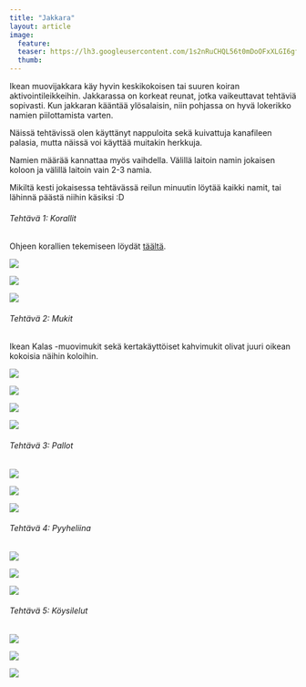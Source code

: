 ```yaml
---
title: "Jakkara"
layout: article
image:
  feature:
  teaser: https://lh3.googleusercontent.com/1s2nRuCHQL56t0mDoOFxXLGI6gfNKVIaxkFKmIZOUajvwWN3htVySSsVDoOv1lOKVGtc7fC-A4ecbpyzieP-tv3Re_hEa4qpIRUKMOzYb55FKBZoOwfvGbXMmCp-zLAOIOxe5anwCmSB9NAvbutNKaYeGQr_Mdroo5heUCVhyMvU-AKDqv4Gx0bum1pWQMqNwX6Xeaf4HhCTFJRJsYsrO6FUDirsmBjfFsf-ZfS9_q9AoJJpW4w4OGhsZP9_laYm1GiXqiFhNvYRisgb41XyNB9yOu9dY3-ND3KNi1pp9iJZKVnUttCphdiJRYkIwOfaPGxzv0o6K_eyjQ9RuDaCFCeHmrYZAnrqOlRFVUfvBI7kO3R2Q6hrUzSQH8Naxz6t3kDSYkN_5YsT9jfsfo-M0CSdlhxgZzV5sU2vcYS9Paww7TDjAPTHtL0e5gL_XGkWkGaFv4DasKJctH95SGo--YCW77ENsfW8HH5FNKszOX0nD2QiuWuNXnk3v_tmCcMUP-azmbn6wjeXNG_MevX7TVqfybn0wkGeyYli7VunOUNxI2_lKIshA-Rwe0Mka84DaZhF=w245
  thumb:
---
```


Ikean muovijakkara käy hyvin keskikokoisen tai suuren koiran aktivointileikkeihin. Jakkarassa on korkeat reunat, jotka vaikeuttavat tehtäviä sopivasti. Kun jakkaran kääntää ylösalaisin, niin pohjassa on hyvä lokerikko namien piilottamista varten.

Näissä tehtävissä olen käyttänyt nappuloita sekä kuivattuja kanafileen palasia, mutta näissä voi käyttää muitakin herkkuja.

Namien määrää kannattaa myös vaihdella. Välillä laitoin namin jokaisen koloon ja välillä laitoin vain 2-3 namia.

Mikiltä kesti jokaisessa tehtävässä reilun minuutin löytää kaikki namit, tai lähinnä päästä niihin käsiksi :D

###### Tehtävä 1: Korallit

Ohjeen korallien tekemiseen löydät [täältä](http://minimuutti.com/aktivointi/korallit/).

[![](https://lh3.googleusercontent.com/7ezRne1TPFlyqjBCRqazD-DUyxAL-_8GLvEC4uBcpNq_eTNCQbvulbiEmdLeN1V9rkypJa3c2-f0I3Owqwqw9vdjh6w6D2ruR7asZjluwpsIun3jlR3j002pSZocDDKV0lVIM8GrzdSA_Hm4CiGNcqlhTN19XueVB5dMmwrfrK_7TI3jIf409BzmyueGBxGnn-ReI24yI7HdsGZCWBjJycEekeM9YwMEcygv-9oCNBBCk4YDn5KjiuHe4RBoSoblxDSuHj4M3NreVfGWcMxn6Ii8MhkyK0a--7DXbfyE4aXmy7MIjYh7pOpqR_UJ8UwH3Nue55xXflEvR2ZvT7vs0D36I4-ugIr65Jv8-lGsQci9_Lk2k8ojuxO1o99J3RPMXZ2S5W6-1QopyV129Vdhj5Etp4dx52de3FC5Q0Pyapl8N9RvfgqqIAym5A2f17WzQNlPSSoLGJGUDRjs3ipEHj619cWuDKz_dgubMLKLsmjajfN3RxSwZfiBJ1KHNMbRvOlVSvPlEX-kDj3b9qbL9aRMFmBjqbUYvahoT0RjOqKk8aR4S9i8N28H8q705kbf9Yvd=w800)](https://lh3.googleusercontent.com/7ezRne1TPFlyqjBCRqazD-DUyxAL-_8GLvEC4uBcpNq_eTNCQbvulbiEmdLeN1V9rkypJa3c2-f0I3Owqwqw9vdjh6w6D2ruR7asZjluwpsIun3jlR3j002pSZocDDKV0lVIM8GrzdSA_Hm4CiGNcqlhTN19XueVB5dMmwrfrK_7TI3jIf409BzmyueGBxGnn-ReI24yI7HdsGZCWBjJycEekeM9YwMEcygv-9oCNBBCk4YDn5KjiuHe4RBoSoblxDSuHj4M3NreVfGWcMxn6Ii8MhkyK0a--7DXbfyE4aXmy7MIjYh7pOpqR_UJ8UwH3Nue55xXflEvR2ZvT7vs0D36I4-ugIr65Jv8-lGsQci9_Lk2k8ojuxO1o99J3RPMXZ2S5W6-1QopyV129Vdhj5Etp4dx52de3FC5Q0Pyapl8N9RvfgqqIAym5A2f17WzQNlPSSoLGJGUDRjs3ipEHj619cWuDKz_dgubMLKLsmjajfN3RxSwZfiBJ1KHNMbRvOlVSvPlEX-kDj3b9qbL9aRMFmBjqbUYvahoT0RjOqKk8aR4S9i8N28H8q705kbf9Yvd=s0)

[![](https://lh3.googleusercontent.com/_9T0MHIRE0ouBrSfrvnG8tO2PDdbK2tryT7Hth9zIJjJiB-PtFmX5sSYoV-wFm2Jk1mtJ8MZJDTkmpf2Lol2t6v2PVAyYDv73XCAjTOBlLZPj7ALkanWRwSE6VI1-ntcsL0ifJ0idycpZ4SVHAJWFio5bQkcN7fu2bnj7b5lQ7d1vyql0MEql_vGwJakO02nRG5Cw8esfNr7Pw80m1dgKXcILYbpCxfInm6LIKocuMO5UHxk4qDlliayVJ6Qc0VMs9bWkn726r0Fk485Y05Vm1oOSmfjo6_RzkQqKYggkyFtmoiWqptr-Elazxp92MZY0QhD1qPHQCWpKsQ5GLOIRm-uaPCkICfBj-Tx0n4zok4r5M50AwIr0FrBc9VxsKp54Hu9IdQ1swwnqPb-I34f8VqP1ctX4jsAACY2FmxpdW5pGHGcyZgi4AMb0cfvVkxjp0LUgdejPoU_5GpgRYDEBb1k8c-u0CtP_R0STF7sPALa0ASxPL0FXwepxWRhHQZyV0wLdbR7nNNHuX35Nc2aSEL0cYd7yUxUgWu6gR0gYJ9iuqQeAaFIB95u3DvEIOpD_EVO=w800)](https://lh3.googleusercontent.com/_9T0MHIRE0ouBrSfrvnG8tO2PDdbK2tryT7Hth9zIJjJiB-PtFmX5sSYoV-wFm2Jk1mtJ8MZJDTkmpf2Lol2t6v2PVAyYDv73XCAjTOBlLZPj7ALkanWRwSE6VI1-ntcsL0ifJ0idycpZ4SVHAJWFio5bQkcN7fu2bnj7b5lQ7d1vyql0MEql_vGwJakO02nRG5Cw8esfNr7Pw80m1dgKXcILYbpCxfInm6LIKocuMO5UHxk4qDlliayVJ6Qc0VMs9bWkn726r0Fk485Y05Vm1oOSmfjo6_RzkQqKYggkyFtmoiWqptr-Elazxp92MZY0QhD1qPHQCWpKsQ5GLOIRm-uaPCkICfBj-Tx0n4zok4r5M50AwIr0FrBc9VxsKp54Hu9IdQ1swwnqPb-I34f8VqP1ctX4jsAACY2FmxpdW5pGHGcyZgi4AMb0cfvVkxjp0LUgdejPoU_5GpgRYDEBb1k8c-u0CtP_R0STF7sPALa0ASxPL0FXwepxWRhHQZyV0wLdbR7nNNHuX35Nc2aSEL0cYd7yUxUgWu6gR0gYJ9iuqQeAaFIB95u3DvEIOpD_EVO=s0)

[![](https://lh3.googleusercontent.com/MWRWvPkZVgEj_pSwj92lozc1yi3x6HiA_hbK4NnpioXqmY7juJ_MFku0yZHjBvG3Zf5IeNX6vmRGzCTyc-HqIRLdUEzhmafWxsYCBHgYkne-b--mhKQDBvrFLzX9438yMPuzv7nbr24d7xG-VKOVIUNNMw21EuUyWtL-UEao0aKjlvIWlfm8WJY2F_ViGY7t-YPa9QGS3xnwcUDdnhtPIl4HroJxpIDEXGhOyRc2Blt0wAOXM3R6Y8i7ZN_dKllgt5Xsxzd-me_OWp6_ikbFeldFAK_xgkDX46ITMzXSJgovnsRuoXZtPxa_O_U6yzioG9rMCT1_p5lzoosKuu79cZfLthekps0iAEUvvOTkX2bg_6rkv0jwJd-rPK6Uhlm94yO1e6QraDnYt4JVCyxVOJKy21jh2WuqAM1NFmd1LttpVJnpy2H6uW3EdOS9LzHrNKL9sGSC4RIEzjEtgY7XGs_wwsKpMENaAHXLoq1tZ5etpmYBHhjFz7Ymq1Yd_4o-Q4gxDAOVuxOxRYJd3aOYatYNUFNQeZe3pArW9pXYP73bxdV5OUfLikMuXet_P4oTa7dd=w800)](https://lh3.googleusercontent.com/MWRWvPkZVgEj_pSwj92lozc1yi3x6HiA_hbK4NnpioXqmY7juJ_MFku0yZHjBvG3Zf5IeNX6vmRGzCTyc-HqIRLdUEzhmafWxsYCBHgYkne-b--mhKQDBvrFLzX9438yMPuzv7nbr24d7xG-VKOVIUNNMw21EuUyWtL-UEao0aKjlvIWlfm8WJY2F_ViGY7t-YPa9QGS3xnwcUDdnhtPIl4HroJxpIDEXGhOyRc2Blt0wAOXM3R6Y8i7ZN_dKllgt5Xsxzd-me_OWp6_ikbFeldFAK_xgkDX46ITMzXSJgovnsRuoXZtPxa_O_U6yzioG9rMCT1_p5lzoosKuu79cZfLthekps0iAEUvvOTkX2bg_6rkv0jwJd-rPK6Uhlm94yO1e6QraDnYt4JVCyxVOJKy21jh2WuqAM1NFmd1LttpVJnpy2H6uW3EdOS9LzHrNKL9sGSC4RIEzjEtgY7XGs_wwsKpMENaAHXLoq1tZ5etpmYBHhjFz7Ymq1Yd_4o-Q4gxDAOVuxOxRYJd3aOYatYNUFNQeZe3pArW9pXYP73bxdV5OUfLikMuXet_P4oTa7dd=s0)

###### Tehtävä 2: Mukit

Ikean Kalas -muovimukit sekä kertakäyttöiset kahvimukit olivat juuri oikean kokoisia näihin koloihin.

[![](https://lh3.googleusercontent.com/Eo77NRGx7WkVuuVs0kKwPGw_q6N-BUzz0oI_paHe19pzn7znS1G7rAEWY2azslqB0DDRlaE8oYIkPqsIFzqmBDjHvvdNEOXjHGnijxgPKFGpF41TJE5FnGwQmktrqrrGR1dGaGQfOSO1t05IxkAIm6SFaNm4uaAEnihL3CFYQ9PfXNtK963cW7Lj3PNkRV-VnzRrxB0NlA4A7TQsdWGjdHlwQeunXBbudxzrdcKaZ4nUowNkYCNYGEZHBW_WPaSC-ClvfrPeGw2yJ6oC4PeGe-UhZyujpHXM58mbPalqMkfvwcXRUUDpm8daU_sKhp1BrFY7IHXlysh5B6Sf0MNBTn1PcrKI2toJOTMZI8MSjE0WyEPeoWmauhif7kZMc05qzbsbn074cZQieqNrVXrRHpjdOUtlHXSqgmtrgAPz28FM1dzTu7wyu0rAUEnFW0otw8aKaSnQTD62zrGurLVnYI-ZN-hXush9KdPv4BhdFX1qi04UFxVSyIVLEJfbjoEDWrJOKyJCcUfUkSWWbdsMEIbM5YYxXwbnpAOMhSspggGRO3trZHA6IIcmQhD917GaRmO7=w800)](https://lh3.googleusercontent.com/Eo77NRGx7WkVuuVs0kKwPGw_q6N-BUzz0oI_paHe19pzn7znS1G7rAEWY2azslqB0DDRlaE8oYIkPqsIFzqmBDjHvvdNEOXjHGnijxgPKFGpF41TJE5FnGwQmktrqrrGR1dGaGQfOSO1t05IxkAIm6SFaNm4uaAEnihL3CFYQ9PfXNtK963cW7Lj3PNkRV-VnzRrxB0NlA4A7TQsdWGjdHlwQeunXBbudxzrdcKaZ4nUowNkYCNYGEZHBW_WPaSC-ClvfrPeGw2yJ6oC4PeGe-UhZyujpHXM58mbPalqMkfvwcXRUUDpm8daU_sKhp1BrFY7IHXlysh5B6Sf0MNBTn1PcrKI2toJOTMZI8MSjE0WyEPeoWmauhif7kZMc05qzbsbn074cZQieqNrVXrRHpjdOUtlHXSqgmtrgAPz28FM1dzTu7wyu0rAUEnFW0otw8aKaSnQTD62zrGurLVnYI-ZN-hXush9KdPv4BhdFX1qi04UFxVSyIVLEJfbjoEDWrJOKyJCcUfUkSWWbdsMEIbM5YYxXwbnpAOMhSspggGRO3trZHA6IIcmQhD917GaRmO7=s0)

[![](https://lh3.googleusercontent.com/z2LZvDTCPAewd-QmztCW8HWabWqEJSf0jJsciZTnX-KdzTl2WoRXATV4f3pxI6WRLviwXCFaHY2-f8pI4g9rPwm5rz8K4xRcjfRCBVZ_shZknExbYamLjw3dm4R5xauhUE4gR_R0dqtyKnlNIga21Y0_UUtQNP1B6q3IiKfesJKaw2S-hXPPd9V2PXLArLThJH5UvJAc1I1TIxbv_oTg4gAcSRVA_5tOEmHsjxJHFo_qq-dCFG4g3sSn-F-Gf25EFWoKcB2ege3cy-jA7xcCRX3xbxqDZMe9LgXWFoAJLcUhKdo5XBhsZgbkyE_6mFEtIG6B2m4QU6eYAHa5KXzvSgCOMSci1eJANTdqBNURiJZs1xGZpOzrIDY1YXVFfsswNkvCRMuHU_SI9FbkBuI1yRCJoqum6ZDwKGy__r6_nqqsxjnj605cSxZXdmGx7UlAv_Q-L0D3yfesiVUVkE7P_mz_rqgiMDNi2oBS6-Y4m_kLfpA4APCmWB82zFMXUHp9yWV_08-tUillL0otUdBdFmLDTWjx2FXjz0f2RGk72M-n4kOZuiknH5ax-JKfjPw-zFeR=w800)](https://lh3.googleusercontent.com/z2LZvDTCPAewd-QmztCW8HWabWqEJSf0jJsciZTnX-KdzTl2WoRXATV4f3pxI6WRLviwXCFaHY2-f8pI4g9rPwm5rz8K4xRcjfRCBVZ_shZknExbYamLjw3dm4R5xauhUE4gR_R0dqtyKnlNIga21Y0_UUtQNP1B6q3IiKfesJKaw2S-hXPPd9V2PXLArLThJH5UvJAc1I1TIxbv_oTg4gAcSRVA_5tOEmHsjxJHFo_qq-dCFG4g3sSn-F-Gf25EFWoKcB2ege3cy-jA7xcCRX3xbxqDZMe9LgXWFoAJLcUhKdo5XBhsZgbkyE_6mFEtIG6B2m4QU6eYAHa5KXzvSgCOMSci1eJANTdqBNURiJZs1xGZpOzrIDY1YXVFfsswNkvCRMuHU_SI9FbkBuI1yRCJoqum6ZDwKGy__r6_nqqsxjnj605cSxZXdmGx7UlAv_Q-L0D3yfesiVUVkE7P_mz_rqgiMDNi2oBS6-Y4m_kLfpA4APCmWB82zFMXUHp9yWV_08-tUillL0otUdBdFmLDTWjx2FXjz0f2RGk72M-n4kOZuiknH5ax-JKfjPw-zFeR=s0)

[![](https://lh3.googleusercontent.com/jXJWt-oi3HziE5GZkoBkEVD22l10K0EnB0tU8jFTmPnNo_odo_HrBri5p0T0UY0o8FqnI7Sg7PGgKF9FyNnHco6vMN0sE8wih_oh5_YiqeNL-3CvkEuUPdUmDz-yIdbCWHXHsZmY1iVwJul4Xf41jWMiHX_9jrnazlFzdTjzPKdobVdRWrps7Diy35_vfBR9JFn3TFxk4AsFwmxx1XsHOSNoIXwSB_nWwIZkxcGFt59_QAKU0ZoTT5ZNd1wM_ucg51-gYSRw4EA00mj_S60rnbg2v2N3rEBC791oNvxYLMHhDfa3HOJvby0_GlD64FsrOaB_pD7XahZaTz36qr02TTFq9iiqtEX3gdIVrO7kpEsOYumeQ9eLP9-SiDhuailKBN3-b5RnayA45N0f-6qWGtMwzU3aiGYhxhx-RKffPcGz829ij1Rwn8R0atPryJu0LsS5JfRw4zcWU5dP-WrJjSlFerhd5yqUJYpyA2kIvxwVdUQGAfWDanxPiC5WQrp_rc0f0GTTNh27rjIOSnneYMFroJtFd-W64xyRRNwf4xjhH_uVZYrMNdVHgxp1a3xwtUJc=w800)](https://lh3.googleusercontent.com/jXJWt-oi3HziE5GZkoBkEVD22l10K0EnB0tU8jFTmPnNo_odo_HrBri5p0T0UY0o8FqnI7Sg7PGgKF9FyNnHco6vMN0sE8wih_oh5_YiqeNL-3CvkEuUPdUmDz-yIdbCWHXHsZmY1iVwJul4Xf41jWMiHX_9jrnazlFzdTjzPKdobVdRWrps7Diy35_vfBR9JFn3TFxk4AsFwmxx1XsHOSNoIXwSB_nWwIZkxcGFt59_QAKU0ZoTT5ZNd1wM_ucg51-gYSRw4EA00mj_S60rnbg2v2N3rEBC791oNvxYLMHhDfa3HOJvby0_GlD64FsrOaB_pD7XahZaTz36qr02TTFq9iiqtEX3gdIVrO7kpEsOYumeQ9eLP9-SiDhuailKBN3-b5RnayA45N0f-6qWGtMwzU3aiGYhxhx-RKffPcGz829ij1Rwn8R0atPryJu0LsS5JfRw4zcWU5dP-WrJjSlFerhd5yqUJYpyA2kIvxwVdUQGAfWDanxPiC5WQrp_rc0f0GTTNh27rjIOSnneYMFroJtFd-W64xyRRNwf4xjhH_uVZYrMNdVHgxp1a3xwtUJc=s0)

[![](https://lh3.googleusercontent.com/HD9gSiol60yB3aXgGnlzARY3ISZVZSyWVp5bj6gbI0ObedZqvYplcom86dyQh3npMoKgeAUJDRlAd0RhK2E7nqIvooU1f09oTERE9GtH4VeYyAZCc52KB8X9HbcRSccx-RiB2RrxB4KmOjS6T2yiWZXPc7fjn4izrFIpyKSWH2GbgJ-C6CqAdAx4BCUdPlwk263cNCaV8erXdPt7VGoBlx6KNN7YPKYJZS2yh_niJkhvqZFwJiUG3VX_4-N4Nc6YmYGwmb6ECAldZMk_tjC65bwEL0OdYnYeu1zXnNVSsdX2ygV6XemPDtDEcbZ35Mh0LTSe0Qi4OKVtOmSQLxEOJMyET2qbjpnRZGUpMeE4cYKuhJ4RbM3zkJ5qXwtSqa6r3YTOK8Zn1UbS1nBqrFySBm-zaUQf1BMYFmafJMEVUqYdeINcP_s3uracJTJ_BoMy-3ZTQyctE3enYtOx-TW9JPvO5Y-PTufHolV8Mbz7cVmzlN0giRwxCnDAZsVirjPqky4DNK4dg6brTO6Nj9zQlh0Kf4h79DW8MMpjqm7Br9fvkzoOH1YdO2tuKLNG1eLcuS-J=w800)](https://lh3.googleusercontent.com/HD9gSiol60yB3aXgGnlzARY3ISZVZSyWVp5bj6gbI0ObedZqvYplcom86dyQh3npMoKgeAUJDRlAd0RhK2E7nqIvooU1f09oTERE9GtH4VeYyAZCc52KB8X9HbcRSccx-RiB2RrxB4KmOjS6T2yiWZXPc7fjn4izrFIpyKSWH2GbgJ-C6CqAdAx4BCUdPlwk263cNCaV8erXdPt7VGoBlx6KNN7YPKYJZS2yh_niJkhvqZFwJiUG3VX_4-N4Nc6YmYGwmb6ECAldZMk_tjC65bwEL0OdYnYeu1zXnNVSsdX2ygV6XemPDtDEcbZ35Mh0LTSe0Qi4OKVtOmSQLxEOJMyET2qbjpnRZGUpMeE4cYKuhJ4RbM3zkJ5qXwtSqa6r3YTOK8Zn1UbS1nBqrFySBm-zaUQf1BMYFmafJMEVUqYdeINcP_s3uracJTJ_BoMy-3ZTQyctE3enYtOx-TW9JPvO5Y-PTufHolV8Mbz7cVmzlN0giRwxCnDAZsVirjPqky4DNK4dg6brTO6Nj9zQlh0Kf4h79DW8MMpjqm7Br9fvkzoOH1YdO2tuKLNG1eLcuS-J=s0)

###### Tehtävä 3: Pallot

[![](https://lh3.googleusercontent.com/KmfM_UtxiHUZktlGu5zkif-Nwzex7CnsU2A6DDYAH-N5ZNKN8Inisrkf7ipwfpXJ9EUyE3B5mBnrVqkRcSnzezZf0aIuuoNeuwcdEgw4HrvlDIXY-vG1TpFlrnHgjScoZeChzTzbEiKY6ivtrlC5JHi4d0ILSj2CT4l9x9h8fVERBaVlx97bjrryfL-JM2A4Z0q4IxHXj6RC2opxHSWLQ_FK49oFq5RiRI_t5AQwd6EYkvCLDRfCXL-9ZqgHKm1yac0Er5_Hoy2UIBYXdC4Sg3vhFHMb_8J1kILiYprfJml1NU6RF14xC2Z5hFif8a_mmB1tMTUPhsI9YF12duhOVCNoyEohJOZiHAuZkcDmtO0KSjuqWp7axhxc4IQio1DQ-A_6baS2Z5tVpmPvpyjxik88XZTfyWDFQ_OMD28Wm3R_gt3ZiQlucol5tjQk8rrlL47eR74PTXPUtqMCtdP_X0fboQ1wP_voern9bZOeLVSRb6yj21L54Z-79Xk1fQAC9gqKlp2Ljjg2oHgbPMlKQNRUqgkbIxbO0Nv-JhgRKIPzIq8QaCR5yyplQ--AMaDeEsoP=w800)](https://lh3.googleusercontent.com/KmfM_UtxiHUZktlGu5zkif-Nwzex7CnsU2A6DDYAH-N5ZNKN8Inisrkf7ipwfpXJ9EUyE3B5mBnrVqkRcSnzezZf0aIuuoNeuwcdEgw4HrvlDIXY-vG1TpFlrnHgjScoZeChzTzbEiKY6ivtrlC5JHi4d0ILSj2CT4l9x9h8fVERBaVlx97bjrryfL-JM2A4Z0q4IxHXj6RC2opxHSWLQ_FK49oFq5RiRI_t5AQwd6EYkvCLDRfCXL-9ZqgHKm1yac0Er5_Hoy2UIBYXdC4Sg3vhFHMb_8J1kILiYprfJml1NU6RF14xC2Z5hFif8a_mmB1tMTUPhsI9YF12duhOVCNoyEohJOZiHAuZkcDmtO0KSjuqWp7axhxc4IQio1DQ-A_6baS2Z5tVpmPvpyjxik88XZTfyWDFQ_OMD28Wm3R_gt3ZiQlucol5tjQk8rrlL47eR74PTXPUtqMCtdP_X0fboQ1wP_voern9bZOeLVSRb6yj21L54Z-79Xk1fQAC9gqKlp2Ljjg2oHgbPMlKQNRUqgkbIxbO0Nv-JhgRKIPzIq8QaCR5yyplQ--AMaDeEsoP=s0)

[![](https://lh3.googleusercontent.com/niw3_kCem6du_q1fP7oDC8VHTVokwTzCbK29i_MAyma40AzULbzlUXNyaOuTw6ci_tesYBnfdMa77w-ba4w4OJH_t5s-nwMFmAU9AE75gEjolxHmBjXagLPMxiF8wW_Y2ZEVtcGxfyDHq4UFuvsprFQWpvr7YbHmIH3o8TGlnXDF7bX2k-T-_6UiiWRQXAsdXzA7RsuE-kf6XDeod2040eQzId1n-nsMQz1QxpogzTyJw7veCO7LABGWMEOZ_LAK-wjTViDyrFeNuCJw32EugSQcuVdYG9TuGgwORDGMYO6ZMyjwSwFbkKsi7Z59A9KuYwGMBrXjk3GrqkAxYxKoR6W4Uh0TQStotDfTi5cccYKUK_mmhqM0wT3ugq9UvpIWAVam_n5O3pmuod9ueQFbCsCic532vv0HQFDAJXN5dc8P2gEq0NwEM6RqPPFYeznY_rF7QUKE8dNCl6eq2uAhyzlpvdX_aHPa0LGxFhIVPne9rcgLCSf77Z_Zs1zf435CoukBOHBk-hV7X610J1Ehl9nzZqdnQemNA4fzUEwtLaR5zN2szft0cUBpKP4hmBr9lwJY=w800)](https://lh3.googleusercontent.com/niw3_kCem6du_q1fP7oDC8VHTVokwTzCbK29i_MAyma40AzULbzlUXNyaOuTw6ci_tesYBnfdMa77w-ba4w4OJH_t5s-nwMFmAU9AE75gEjolxHmBjXagLPMxiF8wW_Y2ZEVtcGxfyDHq4UFuvsprFQWpvr7YbHmIH3o8TGlnXDF7bX2k-T-_6UiiWRQXAsdXzA7RsuE-kf6XDeod2040eQzId1n-nsMQz1QxpogzTyJw7veCO7LABGWMEOZ_LAK-wjTViDyrFeNuCJw32EugSQcuVdYG9TuGgwORDGMYO6ZMyjwSwFbkKsi7Z59A9KuYwGMBrXjk3GrqkAxYxKoR6W4Uh0TQStotDfTi5cccYKUK_mmhqM0wT3ugq9UvpIWAVam_n5O3pmuod9ueQFbCsCic532vv0HQFDAJXN5dc8P2gEq0NwEM6RqPPFYeznY_rF7QUKE8dNCl6eq2uAhyzlpvdX_aHPa0LGxFhIVPne9rcgLCSf77Z_Zs1zf435CoukBOHBk-hV7X610J1Ehl9nzZqdnQemNA4fzUEwtLaR5zN2szft0cUBpKP4hmBr9lwJY=s0)

[![](https://lh3.googleusercontent.com/HbX37hKJQGWu2RgSnL4uKRffcoF1l1sX2uQXuyZnNBrsNXPlvI-P80k_-FqfLOdqNQUoQvNbdzzpAbk_m_Ki6ODmQY6ktwAuSDYhq9vjQ16pqPGuereIijG4aq4a7WMFj8stqhGIfTqXau4iQXFvKj9-lit3xgOk8d3ww7bteLCiLv2CNNJUb596tzWSgeeKHJdPLEZcH4qg8NG7wW3TttLjCUCQJjeEM9_dHfhxH6M0VsGnSxPrMgAMF9OZezQpqiLNDLAXGem4iA3qCkK3uqtwodrIUKzJUf8GCRpvczwlsZr-NMjTO1mnPubFVn-hXc9_6b-uHtAETo3Z3jYXBFyFl81ZeOlkgtJwnGiqTUTeR1AG9QkaOL5p-fl9Jcl5WOWpIpd7UMqLrF9N_a7CEf82dxpaF0JQsKelCYcy-XFwvbGMnaaoC646G_K6uWCrCBHpt6VDDh-LbCqRsLoTMeNplM3mFGZYZDfWmEiF0F3vgcbXd1QV2nB-qpncYE6oK5qbh05Vn3a_S3cwDSe8mjug8PhAfTKzrAOmelEX7EZL_ZhImJVmWstpYiEYdHV2C9YY=w800)](https://lh3.googleusercontent.com/HbX37hKJQGWu2RgSnL4uKRffcoF1l1sX2uQXuyZnNBrsNXPlvI-P80k_-FqfLOdqNQUoQvNbdzzpAbk_m_Ki6ODmQY6ktwAuSDYhq9vjQ16pqPGuereIijG4aq4a7WMFj8stqhGIfTqXau4iQXFvKj9-lit3xgOk8d3ww7bteLCiLv2CNNJUb596tzWSgeeKHJdPLEZcH4qg8NG7wW3TttLjCUCQJjeEM9_dHfhxH6M0VsGnSxPrMgAMF9OZezQpqiLNDLAXGem4iA3qCkK3uqtwodrIUKzJUf8GCRpvczwlsZr-NMjTO1mnPubFVn-hXc9_6b-uHtAETo3Z3jYXBFyFl81ZeOlkgtJwnGiqTUTeR1AG9QkaOL5p-fl9Jcl5WOWpIpd7UMqLrF9N_a7CEf82dxpaF0JQsKelCYcy-XFwvbGMnaaoC646G_K6uWCrCBHpt6VDDh-LbCqRsLoTMeNplM3mFGZYZDfWmEiF0F3vgcbXd1QV2nB-qpncYE6oK5qbh05Vn3a_S3cwDSe8mjug8PhAfTKzrAOmelEX7EZL_ZhImJVmWstpYiEYdHV2C9YY=s0)

###### Tehtävä 4: Pyyheliina

[![](https://lh3.googleusercontent.com/y5zaKpGYkcpfUNB8y3AV7rMMtQP0iCsB-iO9uu-ceoH-856hVFb2T_-m4d9WhOgYVFUljPwUDVR-jyHjo505ER3VuPqyAHCPJlF-sEomE5pG1CCxHUxb1K6XPW-rZWLsUtztPqel5DlCGlfvCGy7_OfomhQxq6zom67ZhN8tGKouU-yyow0-z85Dwz91sOy5zEbAkGVso3cFkIaM2i0PShkv6IJ-4SnRpumbWlhspDXho2_QyOypGHNCvNDi6O82NQJ8JSoo88QiA60ekB748JCHImQBP5D4ZZbsTT03DxlvSz7ZwOhTJgf5w-QohlJLO1N6UzsolSAKC6aJonF3nui-Zo5AWZSkQrBAEdh6rFhj2_P15r2-0Sao544X-Y6mB_c8gJUGnTq4PGVnZIFNgtfOFK0rZxKM0EIy5nSdnmB8zFNdsu1XtuFUWQK2pznVlUkAQ8S6n4M6wyUffom-Qcnt7KHpp7AinCWRWT9OzHutKxngZffaa07hUjW8CtvO76qSrfJ-2zsYqRDXYvvRkdMhQ_HfSjWIgitjKfzaYpqIQsvw67_q8iY86RCqT8kgfb7q=w800)](https://lh3.googleusercontent.com/y5zaKpGYkcpfUNB8y3AV7rMMtQP0iCsB-iO9uu-ceoH-856hVFb2T_-m4d9WhOgYVFUljPwUDVR-jyHjo505ER3VuPqyAHCPJlF-sEomE5pG1CCxHUxb1K6XPW-rZWLsUtztPqel5DlCGlfvCGy7_OfomhQxq6zom67ZhN8tGKouU-yyow0-z85Dwz91sOy5zEbAkGVso3cFkIaM2i0PShkv6IJ-4SnRpumbWlhspDXho2_QyOypGHNCvNDi6O82NQJ8JSoo88QiA60ekB748JCHImQBP5D4ZZbsTT03DxlvSz7ZwOhTJgf5w-QohlJLO1N6UzsolSAKC6aJonF3nui-Zo5AWZSkQrBAEdh6rFhj2_P15r2-0Sao544X-Y6mB_c8gJUGnTq4PGVnZIFNgtfOFK0rZxKM0EIy5nSdnmB8zFNdsu1XtuFUWQK2pznVlUkAQ8S6n4M6wyUffom-Qcnt7KHpp7AinCWRWT9OzHutKxngZffaa07hUjW8CtvO76qSrfJ-2zsYqRDXYvvRkdMhQ_HfSjWIgitjKfzaYpqIQsvw67_q8iY86RCqT8kgfb7q=s0)

[![](https://lh3.googleusercontent.com/2Hthnz-jBeebBWiMVrRsQN5bsrLn9tmAu0xFaoReJtTpTV7z83zAxmA-10j2qPkbcvPaXZnUuIHwqXe7VomMi4eg89dCax3V8UKvN3PTbGqwbg-XPd0s3uD1bLcJWxJD5LFo4OMm164K7mgR65otzpsAYSKJStOIPbvNpTMPoua4de0IcGrBPOU5fZ9DbiNHLey5eIPzaEiSvJbiJ_5cO-dnnDZ7F1Qf0auHOjVlAAuBuzlYmGqq9biyljJ41wOR2WuG1MLzrwXTay8G65OT3OhHniRtM_xrBCf4gudAENlWqbTsUqSYiv_RsiUwXgWFLrYIkYxj2JkZMaJ7tM4QQdarggTKzknZOj7iaCUeJpZ4fLWZeR6bu329UpHuCXoNmeGTDft1IIGSJXZkWOpEVVCV4J0UH7pc4O8cBRDsTKlorNdUD1nOaUQFMKBoh376uuGL7m-fWYwGKFA-4hrCiRoW2ocaCa0lsM4vUHM-s3YoX7dp982fq8Uj-N2ChlQ4g7ivVahzVHpZPshYTNpvhREibYoqTZiNdoCLVUFsK31Sir_17WpF_KBEjXzsjj69Jm1V=w800)](https://lh3.googleusercontent.com/2Hthnz-jBeebBWiMVrRsQN5bsrLn9tmAu0xFaoReJtTpTV7z83zAxmA-10j2qPkbcvPaXZnUuIHwqXe7VomMi4eg89dCax3V8UKvN3PTbGqwbg-XPd0s3uD1bLcJWxJD5LFo4OMm164K7mgR65otzpsAYSKJStOIPbvNpTMPoua4de0IcGrBPOU5fZ9DbiNHLey5eIPzaEiSvJbiJ_5cO-dnnDZ7F1Qf0auHOjVlAAuBuzlYmGqq9biyljJ41wOR2WuG1MLzrwXTay8G65OT3OhHniRtM_xrBCf4gudAENlWqbTsUqSYiv_RsiUwXgWFLrYIkYxj2JkZMaJ7tM4QQdarggTKzknZOj7iaCUeJpZ4fLWZeR6bu329UpHuCXoNmeGTDft1IIGSJXZkWOpEVVCV4J0UH7pc4O8cBRDsTKlorNdUD1nOaUQFMKBoh376uuGL7m-fWYwGKFA-4hrCiRoW2ocaCa0lsM4vUHM-s3YoX7dp982fq8Uj-N2ChlQ4g7ivVahzVHpZPshYTNpvhREibYoqTZiNdoCLVUFsK31Sir_17WpF_KBEjXzsjj69Jm1V=s0)

[![](https://lh3.googleusercontent.com/jv0zfIz0k4q7d6FFaDzHqiOuCuKWFXLD43lLFTWPEquWYSn91oyViXBU6TKqxudj_SKXuG9nGTl-LSVwFHz62yXMsc_TtgjPTYFxlQRSpgjC1Eebz2DH9wEhVmZlVpseTYpnPu8E6HDEJIuNupK8mtmJtEaXnU3n5blcYDVQj_uXoTBRzW7fDIl64XrHL3smutCfRo7lDgBwtpiMIFTRxJa1SILAc8C3_oSZICI2Hbd2ORa36_2h0wdmqexuAukpMYNHhyKGoY_MZHCentC-32K-TfB1kpP5uwvHRmYhQoubOy2Wk778Lxr73Qilt5FrkKzab6MncVd1Q1KOaxbKxuUxnzIN9XLWlWLfbGqZHNUYyQ1DsaftC3Kk82nUaobbYlTa1biTFcK-2m-RdwcAA63zSiS2SiDRn8yXDWk7r8ed0vMuzMQwvfnPuC-fmE1z6HxgrZKesQGLmXBOUnphyNfiCiWkReWIi5FYAZxT6nALgKnkfWdoXntssmEqnenUUgb1EDtlwbQehsg7TfHBDahDjMyxICpkXV_gvUZqBb_39jF_inymHF1yPI0-4Bk92KEx=w800)](https://lh3.googleusercontent.com/jv0zfIz0k4q7d6FFaDzHqiOuCuKWFXLD43lLFTWPEquWYSn91oyViXBU6TKqxudj_SKXuG9nGTl-LSVwFHz62yXMsc_TtgjPTYFxlQRSpgjC1Eebz2DH9wEhVmZlVpseTYpnPu8E6HDEJIuNupK8mtmJtEaXnU3n5blcYDVQj_uXoTBRzW7fDIl64XrHL3smutCfRo7lDgBwtpiMIFTRxJa1SILAc8C3_oSZICI2Hbd2ORa36_2h0wdmqexuAukpMYNHhyKGoY_MZHCentC-32K-TfB1kpP5uwvHRmYhQoubOy2Wk778Lxr73Qilt5FrkKzab6MncVd1Q1KOaxbKxuUxnzIN9XLWlWLfbGqZHNUYyQ1DsaftC3Kk82nUaobbYlTa1biTFcK-2m-RdwcAA63zSiS2SiDRn8yXDWk7r8ed0vMuzMQwvfnPuC-fmE1z6HxgrZKesQGLmXBOUnphyNfiCiWkReWIi5FYAZxT6nALgKnkfWdoXntssmEqnenUUgb1EDtlwbQehsg7TfHBDahDjMyxICpkXV_gvUZqBb_39jF_inymHF1yPI0-4Bk92KEx=s0)

###### Tehtävä 5: Köysilelut

[![](https://lh3.googleusercontent.com/-Pqo98k2Q4AW_j0c3KfEvcmL93iBDhsJDFGkr9C1OTzovoz7fRCTPA0dCOvX_rRVBiIgk2BfZXQKloummyQTLzpkvYWPMXopz3NiHd0i-DQrPA0BuQmNLvsiuYjyVPWmZu7WrbJ6H_lZaw1EFN4jXNk5uK_Jl7tTur-2HweEd2vOhcwVMg_FLnXZrEAUYXW5zGB7JUk1L5wUvM7I9jJmepyhjzSKYA0QY3sONObdpqyJIqBxQRnqe6hL1ZQEb-nIsuHwl9xib4iU18jRJqgK6OF1c6jvbV4HR-UqCqAh9poqrL0xAxOca1_n2OsIVkhwPhdFU2e0Pttv3sfBR2u3JU5sAvd17LyNHe6eWCQo4jLDy4uO-gCQScnnXjKBkIgsVok62EDhkAkfE8ZY9yBbotvFl0vIGamzBlkLPUGYfNsmnlOXyn8Icd8rjbol2ZDhB7b5ddo015s2blk8gTAwr2ptwq_lqlQs5Az5uTdFdt4_ThjFFwvkIuon1Qk1eICy3tJ5YNcz1NSYnDrCmlnotGfrcH5BVrYUBL809zBUw6NIFdx-WcNMiwMYOW4Csir3SI99=w800)](https://lh3.googleusercontent.com/-Pqo98k2Q4AW_j0c3KfEvcmL93iBDhsJDFGkr9C1OTzovoz7fRCTPA0dCOvX_rRVBiIgk2BfZXQKloummyQTLzpkvYWPMXopz3NiHd0i-DQrPA0BuQmNLvsiuYjyVPWmZu7WrbJ6H_lZaw1EFN4jXNk5uK_Jl7tTur-2HweEd2vOhcwVMg_FLnXZrEAUYXW5zGB7JUk1L5wUvM7I9jJmepyhjzSKYA0QY3sONObdpqyJIqBxQRnqe6hL1ZQEb-nIsuHwl9xib4iU18jRJqgK6OF1c6jvbV4HR-UqCqAh9poqrL0xAxOca1_n2OsIVkhwPhdFU2e0Pttv3sfBR2u3JU5sAvd17LyNHe6eWCQo4jLDy4uO-gCQScnnXjKBkIgsVok62EDhkAkfE8ZY9yBbotvFl0vIGamzBlkLPUGYfNsmnlOXyn8Icd8rjbol2ZDhB7b5ddo015s2blk8gTAwr2ptwq_lqlQs5Az5uTdFdt4_ThjFFwvkIuon1Qk1eICy3tJ5YNcz1NSYnDrCmlnotGfrcH5BVrYUBL809zBUw6NIFdx-WcNMiwMYOW4Csir3SI99=s0)

[![](https://lh3.googleusercontent.com/v5ZFcqD5ojJbWAxLoth_kFWPa3d3i-f4FdnRxkq_v1aPy5YZFDG8K6Iq77a_UWJjtWlwOs1qewqQoO-nWE9QcdZmes6Ms6rYWyX_0Frf81gzLdN7UTW1hzPMgRQNlx406T55kFQVChKk_gdnxeWe1j6QILPGl5yilg5a1fIR1Hbp0-8DtpbXucJhxwYL6EzlgDj3VAC9Mvt32FgRo2b-jn0-0vbEgAOvAsM_cQOPDeTwoBZtUx1iUFH54I8X3_qOqju3L-mkYyIsbRha-Ea0YfQ0Msw5wcvCo3VfGwffvfVA3NWbgVg_ZlLIRg-TDLa1gXKfU0AYJf99SvD5bAerh3htxANg6-VdK6EMl2mfGi-yXg7Pn0CIbc181281SC7dO2Gnf-Fnu_RgaXaWWJlnDMtqOlCuS4cCZMzkTxPBVTTryPGzeUcXCgwKgUZB77A8B5j5Qu8SnIFcl49macZMkfSBE2Q0-JqZljyu9lkqo5hVnkzwyiRDU-ipJU3K9eEYsETVJ55f46VHKUIRvreDts-2L63QeCGh8JxHnsPUfU3UJ82w7e1GAOPOARTj1wtxd3Xb=w800)](https://lh3.googleusercontent.com/v5ZFcqD5ojJbWAxLoth_kFWPa3d3i-f4FdnRxkq_v1aPy5YZFDG8K6Iq77a_UWJjtWlwOs1qewqQoO-nWE9QcdZmes6Ms6rYWyX_0Frf81gzLdN7UTW1hzPMgRQNlx406T55kFQVChKk_gdnxeWe1j6QILPGl5yilg5a1fIR1Hbp0-8DtpbXucJhxwYL6EzlgDj3VAC9Mvt32FgRo2b-jn0-0vbEgAOvAsM_cQOPDeTwoBZtUx1iUFH54I8X3_qOqju3L-mkYyIsbRha-Ea0YfQ0Msw5wcvCo3VfGwffvfVA3NWbgVg_ZlLIRg-TDLa1gXKfU0AYJf99SvD5bAerh3htxANg6-VdK6EMl2mfGi-yXg7Pn0CIbc181281SC7dO2Gnf-Fnu_RgaXaWWJlnDMtqOlCuS4cCZMzkTxPBVTTryPGzeUcXCgwKgUZB77A8B5j5Qu8SnIFcl49macZMkfSBE2Q0-JqZljyu9lkqo5hVnkzwyiRDU-ipJU3K9eEYsETVJ55f46VHKUIRvreDts-2L63QeCGh8JxHnsPUfU3UJ82w7e1GAOPOARTj1wtxd3Xb=s0)

[![](https://lh3.googleusercontent.com/3bp9-Cf6QVpQf_LEoFh4BQSb5wyLTbi3sLweOQY8JT83qzo2j5iPFXmPeRkoYD31XyEtmvOgCHurKKGuHdWBfglBSU70r7yZYGs5bVvm_Ieh_oyiR1env9t1UBz8iruTQrHe3usIFKfvAkV0ZUlLL-lypUOdwOXNxergspKfadm5_F1CWBUKk-SzQyNjrafVQusFX7snLQwMviBZIV5p1vVttPjEIte9fIi7pqPnoJ6a4TlKInPWsTFtpYizZyCSKHLlq2HPip1vK3_NG4YQQK4672GWxsdw0aVQSVo-NdCZ9ZdlShNLrtZfUMEirOag0QY3HIufywmOBHF--TgQh_uIKU81jVwB3q9Deg-IT7yJQU6WLXnGiKdTJD2WywC8JquxWLozuSSi5LjVQD_Eqth0sASROiEjxBuPcnNkXhszBzNxPHyFy0Jlen97telXpex-9Az-qmVWqZLQzyNuv15h7dDrCz-9DO-6eKIvsXIKUtM5eEELpNRKQ10uRSklGVxWr4phVyiQPYBerU9QA7JbuM2kSrXpFcD7SGVWKpqTNngxeb3bCwZ_aUMTAXZlWRuq=w800)](https://lh3.googleusercontent.com/3bp9-Cf6QVpQf_LEoFh4BQSb5wyLTbi3sLweOQY8JT83qzo2j5iPFXmPeRkoYD31XyEtmvOgCHurKKGuHdWBfglBSU70r7yZYGs5bVvm_Ieh_oyiR1env9t1UBz8iruTQrHe3usIFKfvAkV0ZUlLL-lypUOdwOXNxergspKfadm5_F1CWBUKk-SzQyNjrafVQusFX7snLQwMviBZIV5p1vVttPjEIte9fIi7pqPnoJ6a4TlKInPWsTFtpYizZyCSKHLlq2HPip1vK3_NG4YQQK4672GWxsdw0aVQSVo-NdCZ9ZdlShNLrtZfUMEirOag0QY3HIufywmOBHF--TgQh_uIKU81jVwB3q9Deg-IT7yJQU6WLXnGiKdTJD2WywC8JquxWLozuSSi5LjVQD_Eqth0sASROiEjxBuPcnNkXhszBzNxPHyFy0Jlen97telXpex-9Az-qmVWqZLQzyNuv15h7dDrCz-9DO-6eKIvsXIKUtM5eEELpNRKQ10uRSklGVxWr4phVyiQPYBerU9QA7JbuM2kSrXpFcD7SGVWKpqTNngxeb3bCwZ_aUMTAXZlWRuq=s0)

